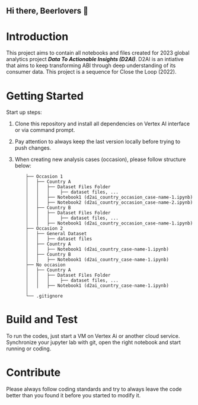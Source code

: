 ## Hi there, Beerlovers 👋

# Introduction 
This project aims to contain all notebooks and files created for 2023 global analytics project ***Data To Actionable Insights (D2AI)***.
D2AI is an intiative that aims to keep transforming ABI through deep understanding of its consumer data. This project is a sequence for Close the Loop (2022).

# Getting Started
Start up steps:
1.	Clone this repository and install all dependencies on Vertex AI interface or via command prompt.
2.	Pay attention to always keep the last version locally before trying to push changes.
3.	When creating new analysis cases (occasion), please follow structure below:

            ├── Occasion 1
            │   ├── Country A
            │   │   ├── Dataset Files Folder
            │   │   │    ├── dataset files, ...
            │   │   ├── Notebook1 (d2ai_country_occasion_case-name-1.ipynb)
            │   │   ├── Notebook2 (d2ai_country_occasion_case-name-2.ipynb)
            │   ├── Country B
            │   │   ├── Dataset Files Folder
            │   │   │    ├── dataset files, ...
            │   │   ├── Notebook1 (d2ai_country_occasion_case-name-1.ipynb)
            ├── Occasion 2
            │   ├── General Dataset
            │   │   ├── dataset files
            │   ├── Country A
            │   │   ├── Notebook1 (d2ai_country_case-name-1.ipynb)
            │   ├── Country B
            │   │   ├── Notebook1 (d2ai_country_case-name-1.ipynb)
            ├── No occasion
            │   ├── Country A
            │   │   ├── Dataset Files Folder
            │   │   │    ├── dataset files, ...
            │   │   ├── Notebook1 (d2ai_country_case-name-1.ipynb)
            │
            └── .gitignore



# Build and Test
To run the codes, just start a VM on Vertex Ai or another cloud service. Synchronize your jupyter lab with git, open the right notebook and start running or coding.

# Contribute
Please always follow coding standards and try to always leave the code better than you found it before you started to modify it.
